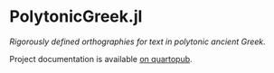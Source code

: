 # PolytonicGreek.jl


*Rigorously defined orthographies for text in polytonic ancient Greek.* 

Project documentation is available [on quartopub](https://neelsmith.quarto.pub/polytonicgreek/).


